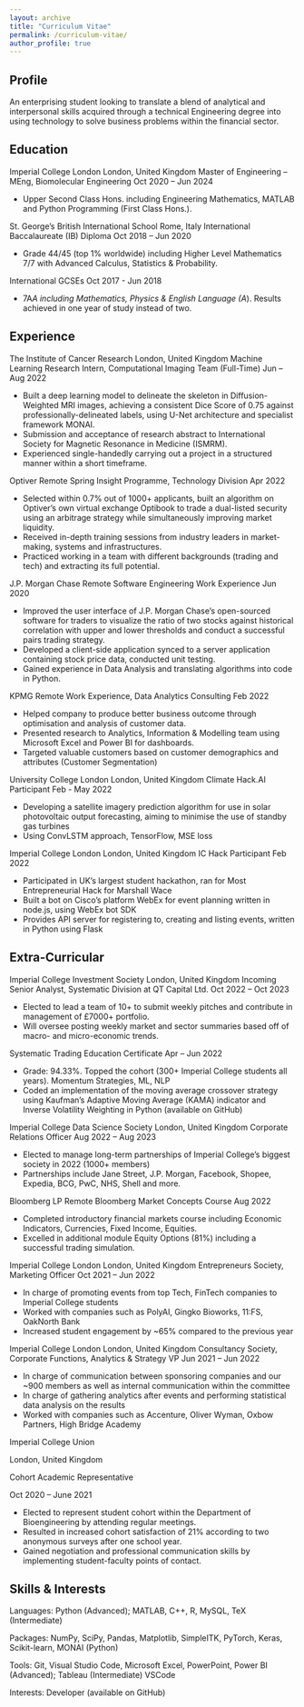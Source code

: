 ```yaml
---
layout: archive
title: "Curriculum Vitae"
permalink: /curriculum-vitae/
author_profile: true
---
```


## Profile
An enterprising student looking to translate a blend of analytical and interpersonal skills acquired through a technical Engineering degree into using technology to solve business problems within the financial sector. 

## Education 
Imperial College London London, United Kingdom
Master of Engineering – MEng, Biomolecular Engineering
Oct 2020 – Jun 2024
* Upper Second Class Hons. including Engineering Mathematics, MATLAB and Python Programming (First Class Hons.). 

St. George’s British International School 
Rome, Italy 
International Baccalaureate (IB) Diploma 
Oct 2018 – Jun 2020 
* Grade 44/45 (top 1% worldwide) including Higher Level Mathematics 7/7 with Advanced Calculus, Statistics & Probability. 

International GCSEs 
Oct 2017 - Jun 2018 
* 7A*A including Mathematics, Physics & English Language (A*). Results achieved in one year of study instead of two. 

## Experience 
The Institute of Cancer Research 
London, United Kingdom 
Machine Learning Research Intern, Computational Imaging Team (Full-Time) 
Jun – Aug 2022 
* Built a deep learning model to delineate the skeleton in Diffusion-Weighted MRI images, achieving a consistent Dice Score of 0.75 against professionally-delineated labels, using U-Net architecture and specialist framework MONAI. 
* Submission and acceptance of research abstract to International Society for Magnetic Resonance in Medicine (ISMRM).
* Experienced single-handedly carrying out a project in a structured manner within a short timeframe. 

Optiver 
Remote 
Spring Insight Programme, Technology Division 
Apr 2022 
* Selected within 0.7% out of 1000+ applicants, built an algorithm on Optiver’s own virtual exchange Optibook to trade a dual-listed security using an arbitrage strategy while simultaneously improving market liquidity. 
* Received in-depth training sessions from industry leaders in market-making, systems and infrastructures. 
* Practiced working in a team with different backgrounds (trading and tech) and extracting its full potential. 

J.P. Morgan Chase 
Remote 
Software Engineering Work Experience 
Jun 2020
* Improved the user interface of J.P. Morgan Chase’s open-sourced software for traders to visualize the ratio of two stocks against historical correlation with upper and lower thresholds and conduct a successful pairs trading strategy. 
* Developed a client-side application synced to a server application containing stock price data, conducted unit testing. 
* Gained experience in Data Analysis and translating algorithms into code in Python.

KPMG 
Remote 
Work Experience, Data Analytics Consulting 
Feb 2022 
* Helped company to produce better business outcome through optimisation and analysis of customer data.
* Presented research to Analytics, Information & Modelling team using Microsoft Excel and Power BI for dashboards.
* Targeted valuable customers based on customer demographics and attributes (Customer Segmentation) 

University College London
London, United Kingdom
Climate Hack.AI Participant
Feb - May 2022 
* Developing a satellite imagery prediction algorithm for use in solar photovoltaic output forecasting, aiming to minimise the use of standby gas turbines 
* Using ConvLSTM approach, TensorFlow, MSE loss 

Imperial College London 
London, United Kingdom
IC Hack Participant
Feb 2022 
* Participated in UK’s largest student hackathon, ran for Most Entrepreneurial Hack for Marshall Wace 
* Built a bot on Cisco’s platform WebEx for event planning written in node.js, using WebEx bot SDK 
* Provides API server for registering to, creating and listing events, written in Python using Flask 

## Extra-Curricular
Imperial College Investment Society 
London, United Kingdom 
Incoming Senior Analyst, Systematic Division at QT Capital Ltd. 
Oct 2022 – Oct 2023 
* Elected to lead a team of 10+ to submit weekly pitches and contribute in management of £7000+ portfolio.
* Will oversee posting weekly market and sector summaries based off of macro- and micro-economic trends. 

Systematic Trading Education Certificate 
Apr – Jun 2022 
* Grade: 94.33%. Topped the cohort (300+ Imperial College students all years). Momentum Strategies, ML, NLP 
* Coded an implementation of the moving average crossover strategy using Kaufman’s Adaptive Moving Average (KAMA) indicator and Inverse Volatility Weighting in Python (available on GitHub)

Imperial College Data Science Society 
London, United Kingdom 
Corporate Relations Officer 
Aug 2022 – Aug 2023 
* Elected to manage long-term partnerships of Imperial College’s biggest society in 2022 (1000+ members)
* Partnerships include Jane Street, J.P. Morgan, Facebook, Shopee, Expedia, BCG, PwC, NHS, Shell and more.

Bloomberg LP
Remote
Bloomberg Market Concepts Course 
Aug 2022 
* Completed introductory financial markets course including Economic Indicators, Currencies, Fixed Income, Equities. 
* Excelled in additional module Equity Options (81%) including a successful trading simulation. 

Imperial College London 
London, United Kingdom
Entrepreneurs Society, Marketing Officer 
Oct 2021 – Jun 2022 
* In charge of promoting events from top Tech, FinTech companies to Imperial College students 
* Worked with companies such as PolyAI, Gingko Bioworks, 11:FS, OakNorth Bank 
* Increased student engagement by ~65% compared to the previous year 

Imperial College London 
London, United Kingdom
Consultancy Society, Corporate Functions, Analytics & Strategy VP 
Jun 2021 – Jun 2022 
* In charge of communication between sponsoring companies and our ~900 members as well as internal communication within the committee 
* In charge of gathering analytics after events and performing statistical data analysis on the results 
* Worked with companies such as Accenture, Oliver Wyman, Oxbow Partners, High Bridge Academy

Imperial College Union 

London, United Kingdom 

Cohort Academic Representative 

Oct 2020 – June 2021 

* Elected to represent student cohort within the Department of Bioengineering by attending regular meetings. 
* Resulted in increased cohort satisfaction of 21% according to two anonymous surveys after one school year. 
* Gained negotiation and professional communication skills by implementing student-faculty points of contact. 

## Skills & Interests 
Languages: Python (Advanced); MATLAB, C++, R, MySQL, TeX (Intermediate)

Packages: NumPy, SciPy, Pandas, Matplotlib, SimpleITK, PyTorch, Keras, Scikit-learn, MONAI (Python)

Tools: Git, Visual Studio Code, Microsoft Excel, PowerPoint, Power BI (Advanced); Tableau (Intermediate) VSCode

Interests: Developer (available on GitHub) 
